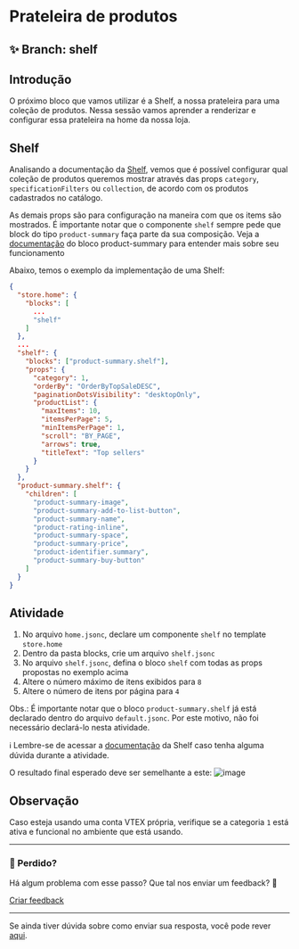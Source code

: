 # Prateleira de produtos

## :sparkles: **Branch:** shelf

## Introdução

O próximo bloco que vamos utilizar é a Shelf, a nossa prateleira para uma coleção de produtos. Nessa sessão vamos aprender a renderizar e configurar essa prateleira na home da nossa loja.

## Shelf

Analisando a documentação da [Shelf](https://vtex.io/docs/app/vtex.shelf), vemos que é possível configurar qual coleção de produtos queremos mostrar através das props `category`, `specificationFilters` ou `collection`, de acordo com os produtos cadastrados no catálogo.

As demais props são para configuração na maneira com que os items são mostrados. É importante notar que o componente `shelf` sempre pede que block do tipo `product-summary` faça parte da sua composição. Veja a [documentação](https://vtex.io/docs/components/product/vtex.product-summary) do bloco product-summary para entender mais sobre seu funcionamento

Abaixo, temos o exemplo da implementação de uma Shelf:

```json
{
  "store.home": {
    "blocks": [
      ...
      "shelf"
    ]
  },
  ...
  "shelf": {
    "blocks": ["product-summary.shelf"],
    "props": {
      "category": 1,
      "orderBy": "OrderByTopSaleDESC",
      "paginationDotsVisibility": "desktopOnly",
      "productList": {
        "maxItems": 10,
        "itemsPerPage": 5,
        "minItemsPerPage": 1,
        "scroll": "BY_PAGE",
        "arrows": true,
        "titleText": "Top sellers"
      }
    }
  },
  "product-summary.shelf": {
    "children": [
      "product-summary-image",
      "product-summary-add-to-list-button",
      "product-summary-name",
      "product-rating-inline",
      "product-summary-space",
      "product-summary-price",
      "product-identifier.summary",
      "product-summary-buy-button"
    ]
  }
}
```

## Atividade

1. No arquivo `home.jsonc`, declare um componente `shelf` no template `store.home`
2. Dentro da pasta blocks, crie um arquivo `shelf.jsonc`
3. No arquivo `shelf.jsonc`, defina o bloco `shelf` com todas as props propostas no exemplo acima
4. Altere o número máximo de itens exibidos para `8`
5. Altere o número de itens por página para `4`

Obs.: É importante notar que o bloco `product-summary.shelf` já está declarado dentro do arquivo `default.jsonc`. Por este motivo, não foi necessário declará-lo nesta atividade.

:information_source: Lembre-se de acessar a [documentação](https://vtex.io/docs/app/vtex.shelf) da Shelf caso tenha alguma dúvida durante a atividade.

O resultado final esperado deve ser semelhante a este:
![image](https://user-images.githubusercontent.com/12139385/70187041-1209e800-16cc-11ea-85b8-80162239ce1d.png)

## Observação

Caso esteja usando uma conta VTEX própria, verifique se a categoria `1` está ativa e funcional no ambiente que está usando.

---

### :no_entry_sign: Perdido? 

Há algum problema com esse passo? Que tal nos enviar um feedback? :pray:

[Criar feedback](https://docs.google.com/forms/d/e/1FAIpQLSeaWrm0Hogm-txm5Ww6mUa68eDuE3WnpFjUSVJ3Wi3dnmCb7A/viewform?usp=pp_url&entry.1784529524=Prateleira+de+produtos) 

----

Se ainda tiver dúvida sobre como enviar sua resposta, você pode rever [aqui](https://github.com/rafaeldriveme1/store-framework/issues/3).
